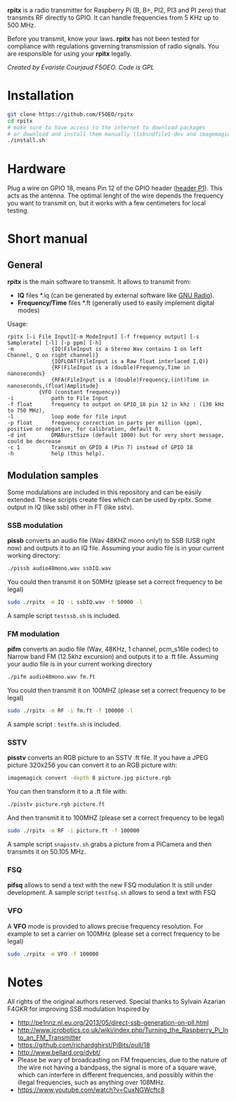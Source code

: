 **rpitx** is a radio transmitter for Raspberry Pi (B, B+, PI2, PI3 and PI zero) that transmits RF directly to GPIO. It can handle frequencies from 5 KHz up to 500 MHz.

Before you transmit, know your laws. **rpitx** has not been tested for compliance with regulations governing transmission of radio signals. You are responsible for using your **rpitx** legally.

_Created by Evariste Courjaud F5OEO. Code is GPL_

# Installation
```sh
git clone https://github.com/F5OEO/rpitx
cd rpitx
# make sure to have access to the internet to download packages
# or download and install them manually (libsndfile1-dev and imagemagick)
./install.sh
```
# Hardware
Plug a wire on GPIO 18, means Pin 12 of the GPIO header ([header P1](http://elinux.org/RPi_Low-level_peripherals#General_Purpose_Input.2FOutput_.28GPIO.29)). This acts as the antenna. The optimal lenght of the wire depends the frequency you want to transmit on, but it works with a few centimeters for local testing.

# Short manual
## General
**rpitx** is the main software to transmit. It allows to transmit from:
- **IQ** files *.iq (can be generated by external software like [GNU Radio](http://gnuradio.org/)).
- **Frequency/Time** files *.ft (generally used to easily implement digital modes)  

Usage:
```
rpitx [-i File Input][-m ModeInput] [-f frequency output] [-s Samplerate] [-l] [-p ppm] [-h]
-m            {IQ(FileInput is a Stereo Wav contains I on left Channel, Q on right channel)}
              {IQFLOAT(FileInput is a Raw float interlaced I,Q)}
              {RF(FileInput is a (double)Frequency,Time in nanoseconds}
       	      {RFA(FileInput is a (double)Frequency,(int)Time in nanoseconds,(float)Amplitude}
	      {VFO (constant frequency)}
-i            path to File Input
-f float      frequency to output on GPIO_18 pin 12 in khz : (130 kHz to 750 MHz),
-l            loop mode for file input
-p float      frequency correction in parts per million (ppm), positive or negative, for calibration, default 0.
-d int 	      DMABurstSize (default 1000) but for very short message, could be decrease
-c 1          Transmit on GPIO 4 (Pin 7) instead of GPIO 18
-h            help (this help).
```

## Modulation samples
Some modulations are included in this repository and can be easily extended. These scripts create files which can be used by rpitx.
Some output in IQ (like ssb) other in FT (like sstv).

### SSB modulation
**pissb** converts an audio file (Wav 48KHZ mono only!) to SSB (USB right now) and outputs it
to an IQ file.
Assuming your audio file is in your current working directory:
```sh
./pissb audio48mono.wav ssbIQ.wav
```
You could then transmit it on 50MHz (please set a correct frequency to be legal)
```sh
sudo ./rpitx -m IQ -i ssbIQ.wav -f 50000 -l
```
A sample script `testssb.sh` is included.

### FM modulation
**pifm** converts an audio file (Wav, 48KHz, 1 channel, pcm_s16le codec) to Narrow band FM (12.5khz excursion) and outputs it to a .ft file.
Assuming your audio file is in your current working directory
```sh
./pifm audio48mono.wav fm.ft
```
You could then transmit it on 100MHZ (please set a correct frequency to be legal)
```sh
sudo ./rpitx -m RF -i fm.ft -f 100000 -l
```
A sample script : `testfm.sh` is included.

### SSTV
**pisstv** converts an RGB picture to an SSTV .ft file.
If you have a JPEG picture 320x256 you can convert it to an RGB picture with:
```sh
imagemagick convert -depth 8 picture.jpg picture.rgb
```
You can then transform it to a .ft file with:
```sh
./pisstv picture.rgb picture.ft
```
And then transmit it to 100MHZ (please set a correct frequency to be legal)
```sh
sudo ./rpitx -m RF -i picture.ft -f 100000
```
A sample script `snapsstv.sh` grabs a picture from a PiCamera and then transmits it on 50.105 MHz.

### FSQ
**pifsq** allows to send a text with the new FSQ modulation
It is still under development.
A sample script `testfsq.sh` allows to send a text with FSQ

### VFO
A **VFO** mode is provided to allows precise frequency resolution.
For example to set a carrier on 100MHz (please set a correct frequency to be legal)
```sh
sudo ./rpitx -m VFO -f 100000
```

# Notes
All rights of the original authors reserved.
Special thanks to Sylvain Azarian F4GKR for improving SSB modulation
Inspired by
* http://pe1nnz.nl.eu.org/2013/05/direct-ssb-generation-on-pll.html
* http://www.icrobotics.co.uk/wiki/index.php/Turning_the_Raspberry_Pi_Into_an_FM_Transmitter
* https://github.com/richardghirst/PiBits/pull/18
* http://www.bellard.org/dvbt/
* Please be wary of broadcasting on FM frequencies, due to the nature of the wire not having a bandpass, the signal is more of a square wave, which can interfere in different frequencies, and possibly within the illegal frequencies, such as anything over 108MHz. 
* https://www.youtube.com/watch?v=CuxNGWcftc8
